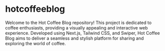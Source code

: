 # hotcoffeeblog
Welcome to the Hot Coffee Blog repository! This project is dedicated to coffee enthusiasts, providing a visually appealing and interactive web experience. Developed using Next.js, Tailwind CSS, and Swiper, Hot Coffee Blog aims to deliver a seamless and stylish platform for sharing and exploring the world of coffee.
